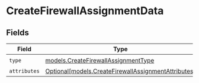 # CreateFirewallAssignmentData


## Fields

| Field                                                                                                  | Type                                                                                                   | Required                                                                                               | Description                                                                                            |
| ------------------------------------------------------------------------------------------------------ | ------------------------------------------------------------------------------------------------------ | ------------------------------------------------------------------------------------------------------ | ------------------------------------------------------------------------------------------------------ |
| `type`                                                                                                 | [models.CreateFirewallAssignmentType](../models/createfirewallassignmenttype.md)                       | :heavy_check_mark:                                                                                     | N/A                                                                                                    |
| `attributes`                                                                                           | [Optional[models.CreateFirewallAssignmentAttributes]](../models/createfirewallassignmentattributes.md) | :heavy_minus_sign:                                                                                     | N/A                                                                                                    |